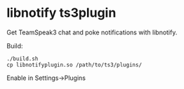libnotify ts3plugin
===================

Get TeamSpeak3 chat and poke notifications with libnotify.

Build:

	./build.sh
	cp libnotifyplugin.so /path/to/ts3/plugins/


Enable in Settings->Plugins
